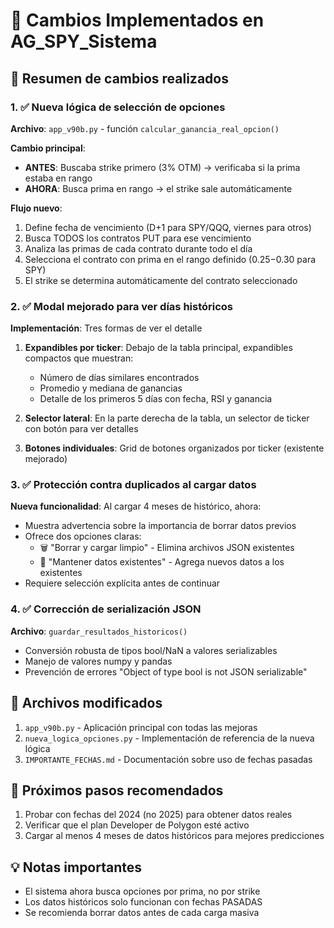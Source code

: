 # 📝 Cambios Implementados en AG_SPY_Sistema

## 🎯 Resumen de cambios realizados

### 1. ✅ Nueva lógica de selección de opciones
**Archivo**: `app_v90b.py` - función `calcular_ganancia_real_opcion()`

**Cambio principal**: 
- **ANTES**: Buscaba strike primero (3% OTM) → verificaba si la prima estaba en rango
- **AHORA**: Busca prima en rango → el strike sale automáticamente

**Flujo nuevo**:
1. Define fecha de vencimiento (D+1 para SPY/QQQ, viernes para otros)
2. Busca TODOS los contratos PUT para ese vencimiento
3. Analiza las primas de cada contrato durante todo el día
4. Selecciona el contrato con prima en el rango definido ($0.25-$0.30 para SPY)
5. El strike se determina automáticamente del contrato seleccionado

### 2. ✅ Modal mejorado para ver días históricos
**Implementación**: Tres formas de ver el detalle

1. **Expandibles por ticker**: Debajo de la tabla principal, expandibles compactos que muestran:
   - Número de días similares encontrados
   - Promedio y mediana de ganancias
   - Detalle de los primeros 5 días con fecha, RSI y ganancia

2. **Selector lateral**: En la parte derecha de la tabla, un selector de ticker con botón para ver detalles

3. **Botones individuales**: Grid de botones organizados por ticker (existente mejorado)

### 3. ✅ Protección contra duplicados al cargar datos
**Nueva funcionalidad**: Al cargar 4 meses de histórico, ahora:
- Muestra advertencia sobre la importancia de borrar datos previos
- Ofrece dos opciones claras:
  - 🗑️ "Borrar y cargar limpio" - Elimina archivos JSON existentes
  - 💾 "Mantener datos existentes" - Agrega nuevos datos a los existentes
- Requiere selección explícita antes de continuar

### 4. ✅ Corrección de serialización JSON
**Archivo**: `guardar_resultados_historicos()`
- Conversión robusta de tipos bool/NaN a valores serializables
- Manejo de valores numpy y pandas
- Prevención de errores "Object of type bool is not JSON serializable"

## 📁 Archivos modificados
1. `app_v90b.py` - Aplicación principal con todas las mejoras
2. `nueva_logica_opciones.py` - Implementación de referencia de la nueva lógica
3. `IMPORTANTE_FECHAS.md` - Documentación sobre uso de fechas pasadas

## 🔧 Próximos pasos recomendados
1. Probar con fechas del 2024 (no 2025) para obtener datos reales
2. Verificar que el plan Developer de Polygon esté activo
3. Cargar al menos 4 meses de datos históricos para mejores predicciones

## 💡 Notas importantes
- El sistema ahora busca opciones por prima, no por strike
- Los datos históricos solo funcionan con fechas PASADAS
- Se recomienda borrar datos antes de cada carga masiva